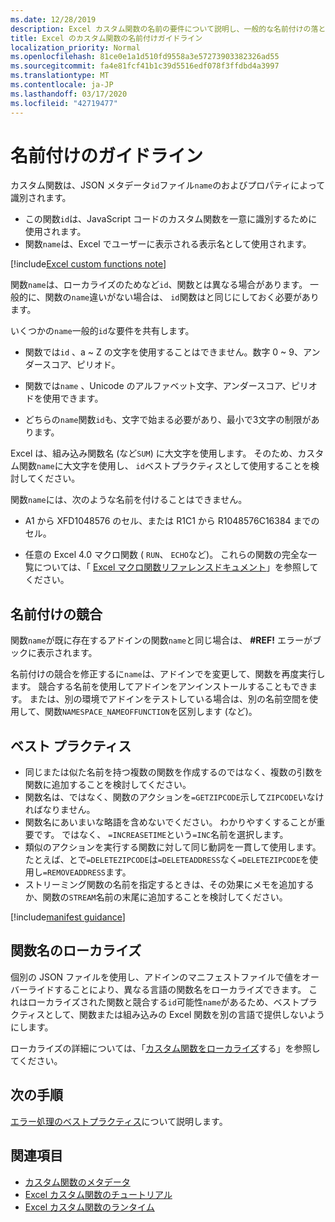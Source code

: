 ```yaml
---
ms.date: 12/28/2019
description: Excel カスタム関数の名前の要件について説明し、一般的な名前付けの落とし穴を回避します。
title: Excel のカスタム関数の名前付けガイドライン
localization_priority: Normal
ms.openlocfilehash: 81ce0e1a1d510fd9558a3e57273903382326ad55
ms.sourcegitcommit: fa4e81fcf41b1c39d5516edf078f3ffdbd4a3997
ms.translationtype: MT
ms.contentlocale: ja-JP
ms.lasthandoff: 03/17/2020
ms.locfileid: "42719477"
---
```

# <a name="naming-guidelines"></a>名前付けのガイドライン

カスタム関数は、JSON メタデータ`id`ファイル`name`のおよびプロパティによって識別されます。

- この関数`id`は、JavaScript コードのカスタム関数を一意に識別するために使用されます。
- 関数`name`は、Excel でユーザーに表示される表示名として使用されます。

[!include[Excel custom functions note](../includes/excel-custom-functions-note.md)]

関数`name`は、ローカライズのためなど`id`、関数とは異なる場合があります。 一般的に、関数の`name`違いがない場合は、 `id`関数はと同じにしておく必要があります。

いくつかの`name`一般的`id`な要件を共有します。

- 関数では`id` 、a ~ Z の文字を使用することはできません。数字 0 ~ 9、アンダースコア、ピリオド。

- 関数では`name` 、Unicode のアルファベット文字、アンダースコア、ピリオドを使用できます。

- どちらの`name`関数`id`も、文字で始まる必要があり、最小で3文字の制限があります。

Excel は、組み込み関数名 (など`SUM`) に大文字を使用します。 そのため、カスタム関数`name`に大文字を使用し、 `id`ベストプラクティスとして使用することを検討してください。

関数`name`には、次のような名前を付けることはできません。

- A1 から XFD1048576 のセル、または R1C1 から R1048576C16384 までのセル。

- 任意の Excel 4.0 マクロ関数 ( `RUN`、 `ECHO`など)。  これらの関数の完全な一覧については、「 [Excel マクロ関数リファレンスドキュメント](https://d13ot9o61jdzpp.cloudfront.net/files/Excel%204.0%20Macro%20Functions%20Reference.pdf)」を参照してください。

## <a name="naming-conflicts"></a>名前付けの競合

関数`name`が既に存在するアドインの関数`name`と同じ場合は、 **#REF!** エラーがブックに表示されます。

名前付けの競合を修正するに`name`は、アドインでを変更して、関数を再度実行します。 競合する名前を使用してアドインをアンインストールすることもできます。 または、別の環境でアドインをテストしている場合は、別の名前空間を使用して、関数`NAMESPACE_NAMEOFFUNCTION`を区別します (など)。

## <a name="best-practices"></a>ベスト プラクティス

- 同じまたは似た名前を持つ複数の関数を作成するのではなく、複数の引数を関数に追加することを検討してください。
- 関数名は、ではなく、関数のアクションを`=GETZIPCODE`示して`ZIPCODE`いなければなりません。
- 関数名にあいまいな略語を含めないでください。 わかりやすくすることが重要です。 ではなく、 `=INCREASETIME`という`=INC`名前を選択します。
- 類似のアクションを実行する関数に対して同じ動詞を一貫して使用します。 たとえば、とで`=DELETEZIPCODE`は`=DELETEADDRESS`なく`=DELETEZIPCODE`を使用し`=REMOVEADDRESS`ます。
- ストリーミング関数の名前を指定するときは、その効果にメモを追加するか、関数の`STREAM`名前の末尾に追加することを検討してください。

[!include[manifest guidance](../includes/manifest-guidance.md)]

## <a name="localizing-function-names"></a>関数名のローカライズ

個別の JSON ファイルを使用し、アドインのマニフェストファイルで値をオーバーライドすることにより、異なる言語の関数名をローカライズできます。 これはローカライズされた関数と競合する`id`可能性`name`があるため、ベストプラクティスとして、関数または組み込みの Excel 関数を別の言語で提供しないようにします。

ローカライズの詳細については、「[カスタム関数をローカライズ](custom-functions-localize.md)する」を参照してください。

## <a name="next-steps"></a>次の手順
[エラー処理のベストプラクティス](custom-functions-errors.md)について説明します。

## <a name="see-also"></a>関連項目

* [カスタム関数のメタデータ](custom-functions-json.md)
* [Excel カスタム関数のチュートリアル](../tutorials/excel-tutorial-create-custom-functions.md)
* [Excel カスタム関数のランタイム](custom-functions-runtime.md)
